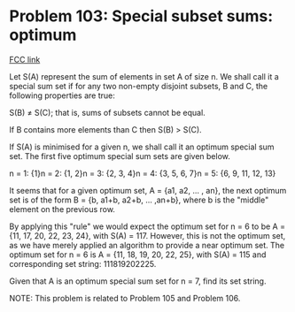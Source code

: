 # Problem 103: Special subset sums: optimum

[FCC link](https://www.freecodecamp.org/learn/coding-interview-prep/project-euler/problem-103-special-subset-sums-optimum)

Let S(A) represent the sum of elements in set A of size n. We shall call it a
special sum set if for any two non-empty disjoint subsets, B and C, the
following properties are true:

S(B) ≠ S(C); that is, sums of subsets cannot be equal.

If B contains more elements than C then S(B) > S(C).

If S(A) is minimised for a given n, we shall call it an optimum special sum set.
The first five optimum special sum sets are given below.

n = 1: {1}n = 2: {1, 2}n = 3: {2, 3, 4}n = 4: {3, 5, 6, 7}n = 5: {6, 9, 11, 12,
13}

It seems that for a given optimum set, A = {a1, a2, ... , an}, the next optimum
set is of the form B = {b, a1+b, a2+b, ... ,an+b}, where b is the "middle"
element on the previous row.

By applying this "rule" we would expect the optimum set for n = 6 to be A = {11,
17, 20, 22, 23, 24}, with S(A) = 117. However, this is not the optimum set, as
we have merely applied an algorithm to provide a near optimum set. The optimum
set for n = 6 is A = {11, 18, 19, 20, 22, 25}, with S(A) = 115 and corresponding
set string: 111819202225.

Given that A is an optimum special sum set for n = 7, find its set string.

NOTE: This problem is related to Problem 105 and Problem 106.
